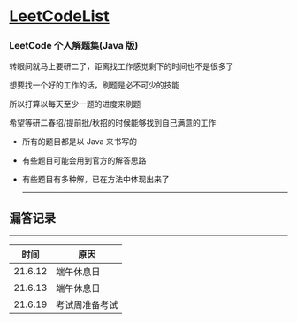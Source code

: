 # **[LeetCodeList](https://leetcode-cn.com/u/ihaoo/)**

### **LeetCode 个人解题集(Java 版)**

转眼间就马上要研二了，距离找工作感觉剩下的时间也不是很多了

想要找一个好的工作的话，刷题是必不可少的技能

所以打算以每天至少一题的进度来刷题

希望等研二春招/提前批/秋招的时候能够找到自己满意的工作

* 所有的题目都是以 Java 来书写的

* 有些题目可能会用到官方的解答思路

* 有些题目有多种解，已在方法中体现出来了
  
  ***
  

## **漏答记录**  
***
|  时间   | 原因  |
|  ----  | ----  |
| 21.6.12  | 端午休息日 |
| 21.6.13  | 端午休息日 |
| 21.6.19  | 考试周准备考试 |
  
  


